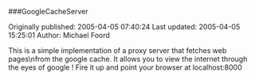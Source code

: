 ###GoogleCacheServer

Originally published: 2005-04-05 07:40:24
Last updated: 2005-04-05 15:25:01
Author: Michael Foord

This is a simple implementation of a proxy server that fetches web pages\nfrom the google cache. It allows you to view the internet through the eyes of google ! Fire it up and point your browser at localhost:8000